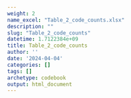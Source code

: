 ```yaml
---
weight: 2
name_excel: "Table_2_code_counts.xlsx"
description: ""
slug: "Table_2_code_counts"
datetime: 1.7122384e+09
title: Table_2_code_counts
author: ''
date: '2024-04-04'
categories: []
tags: []
archetype: codebook
output: html_document
---
```


<div class="tabcontent"></div>
